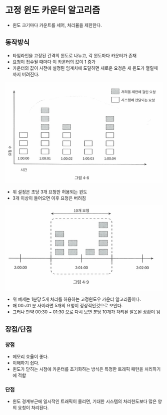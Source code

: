 # 고정 윈도 카운터 알고리즘

- 윈도 크기마다 카운트를 세어, 처리율을 제한한다. 

## 동작방식 

- 타임라인을 고정된 간격의 윈도로 나누고, 각 윈도마다 카운터가 존재
- 요청이 접수될 때마다 이 카운터의 값이 1 증가
- 카운터의 값이 사전에 설정된 임계치에 도달하면 새로운 요청은 새 윈도가 열릴때 까지 버려진다. 

![04_03_static_window01](../imgs/04_03_static_window01.png)

- 위 설정은 초당 3개 요청만 허용되는 윈도 
- 3개 이상이 들어오면 이후 요청은 버려짐

![04_03_static_window02](../imgs/04_03_static_window02.png)

- 위 예제는 1분당 5개 처리를 허용하는 고정윈도우 카운터 알고리즘이다. 
- 매 00~01 분 사이라면 5개의 요청이 정상적인것으로 보인다. 
- 그러나 만약 00:30 ~ 01:30 으로 다시 보면 분당 10개가 처리된 잘못된 상황이 됨 

## 장점/단점

### 장점

- 메모리 효율이 좋다. 
- 이해하기 쉽다. 
- 윈도가 닫히는 시점에 카운터를 초기화하는 방식은 특정한 트래픽 패턴을 처리하기에 적합

### 단점

- 윈도 경계부근에 일시적인 트래픽이 몰리면, 기대한 시스템의 처리한도보다 많은 양의 요청이 처리된다. 

